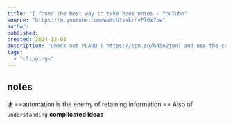 ```yaml
---
title: "I found the best way to take book notes - YouTube"
source: "https://m.youtube.com/watch?v=krhvPl6x7bw"
author:
published:
created: 2024-12-03
description: "Check out PLAUD ( https://spn.so/h45o2jun) and use the code JAREDHENDERSON to save $5. I've tried quite a few note-taking methods for books and articles, but this is the method that continues to work for me. It involves three simple (but sometimes arduous) steps: annotating while you read, exporting to notecards and sorting those cards, and doing some kind of active reflection via writing. My Substack: https://jaredhenderson.substack.comTwitter: https://x.com/jhendersonYTLetters to Dead Authors: https://publicdomainreview.org/collection/letters-to-dead-authors-1886/→ Other VideosRyan Holiday's notecard system: https://www.youtube.com/watch?v=gT1EExZkzMM@odysseas__  on mini-essays: https://youtu.be/N4YjXJVzoZY?si=S9QbZQkrXXwweiQN→ Video GearMic: https://amzn.to/3Uw7ZVwRecorder: https://amzn.to/3Tz1uQpCamera: https://amzn.to/3Ust3MTCamera (upgrade): https://amzn.to/3EFGW4eLens: https://amzn.to/3WXbAhdLens (upgrade): https://amzn.to/3SA49KMThese are affiliate links with Amazon. The channel earns a commission from each purchase — but it doesn't cost you anything.00:00 - Start00:58 - Read and Annotate05:57 - Export10:13 - Active Reflection"
tags:
  - "clippings"
---
```


## notes

🏂
==automation is the enemy of retaining information ==
Also of `understanding` **complicated ideas** 

